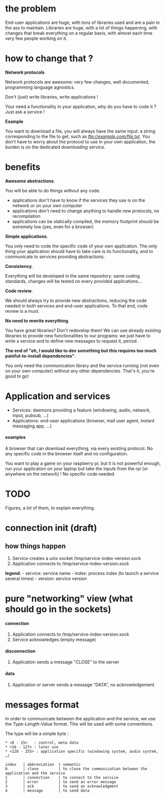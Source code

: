 # the problem

End-user applications are huge, with tons of libraries used and are a pain in the ass to maintain.
Libraries are huge, with a lot of things happening, with changes that break everything on a regular basis, with almost each time very few people working on it.

# how to change that ?

**Network protocols**

Network protocols are awesome: very few changes, well documented, programming language agnostics.

Don't (just) write libraries, write applications !

Your need a functionality in your application, why do you have to code it ?
Just ask a service !

**Example**

You want to download a file, you will always have the same input: a string corresponding to the file to get, such as _ftp://example.com/file.txt_.
You don't have to worry about the protocol to use in your own application, the burden is on the dedicated *downloading* service.

# benefits

**Awesome abstractions**.

You will be able to do things without any code.

* applications don't have to know if the services they use is on the network or on your own computer
* applications don't need to change anything to handle new protocols, no recompilation
* applications can be statically compiled, the memory footprint should be extremely low (yes, even for a browser)

**Simple applications**.

You only need to code the specific code of your own application.
The only thing your application should have to take care is its functionality, and to communicate to services providing abstractions.

**Consistency**.

Everything will be developed in the same repository: same coding standards, changes will be tested on every provided applications…

**Code review**.

We should always try to provide new abstractions, reducing the code needed in both services and end-user applications.
To that end, code review is a must.

**No need to rewrite everything**.

You have great libraries?
Don't redevelop them!
We can use already existing libraries to provide new functionalities to our programs: we just have to write a service and to define new messages to request it, period.

**The end of "oh, I would like to dev something but this requires too much painful-to-install dependencies"**.

You only need the communication library and the service running (not even on your own computer) without any other dependencies.
That's it, you're good to go!

# Application and services

- Services: daemons providing a feature (windowing, audio, network, input, pubsub, …)
- Applications: end-user applications (browser, mail user agent, instant messaging app, …)

#### examples

A browser that can download everything, via every existing protocol.
No any specific code in the browser itself and no configuration.

You want to play a game on your raspberry pi, but it is not powerful enough, run your application on your laptop but take the inputs from the rpi (or anywhere on the network) !
No specific code needed.

# TODO

Figures, a lot of them, to explain everything.

# connection init (draft)

## how things happen

1. Service creates a unix socket /tmp/service-index-version.sock
1. Application connects to /tmp/service-index-version.sock

__legend__:
    - service: service name
    - index: process index (to launch a service several times)
    - version: service version

# pure "networking" view (what should go in the sockets)

#### connection
1. Application connects to /tmp/service-index-version.sock
1. Service acknowledges (empty message)

#### disconnection
1. Application sends a message "CLOSE" to the server

#### data
1. Application or server sends a message "DATA", no acknowledgement

# messages format

In order to communicate between the application and the service, we use the Type-Length-Value format.
This will be used with some conventions.

The type will be a simple byte :

    * <0 - 15>   : control, meta data
    * <16 - 127> : later use
    * <128 - 255> : application specific (windowing system, audio system, …)

    index   | abbreviation  | semantic
    0       | close         | to close the communication between the application and the service
    1       | connection    | to connect to the service
    2       | error         | to send an error message
    3       | ack           | to send an acknowledgment
    4       | message       | to send data 
